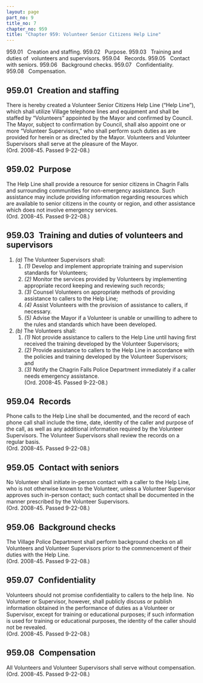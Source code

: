 ```yaml
---
layout: page
part_no: 9
title_no: 7
chapter_no: 959
title: "Chapter 959: Volunteer Senior Citizens Help Line"
---
```


959.01   Creation and staffing.
959.02   Purpose.
959.03   Training and duties of  volunteers and supervisors.
959.04   Records.
959.05   Contact with seniors.
959.06   Background checks.
959.07   Confidentiality.
959.08   Compensation.

## 959.01   Creation and staffing

There is hereby created a Volunteer Senior Citizens Help Line (“Help Line”),
which shall utilize Village telephone lines and equipment and shall be staffed
by “Volunteers” appointed by the Mayor and confirmed by Council. The Mayor,
subject to confirmation by Council, shall also appoint one or more “Volunteer
Supervisors,” who shall perform such duties as are provided for herein or as
directed by the Mayor. Volunteers and Volunteer Supervisors shall serve at the
pleasure of the Mayor.   
(Ord. 2008-45. Passed 9-22-08.)

## 959.02   Purpose

The Help Line shall provide a resource for senior citizens in Chagrin Falls
and surrounding communities for non-emergency assistance. Such assistance may
include providing information regarding resources which are available to senior
citizens in the county or region, and other assistance which does not involve
emergency services.  
(Ord. 2008-45. Passed 9-22-08.)

## 959.03   Training and duties of volunteers and supervisors

<p class="Markdown-list--a-1-A"></p>

1. _(a)_ The Volunteer Supervisors shall:
    1. _(1)_ Develop and implement appropriate training and supervision
standards for Volunteers;
    2. _(2)_ Monitor the services provided by Volunteers by implementing
appropriate record keeping and reviewing such records;
    3. _(3)_ Counsel Volunteers on appropriate methods of providing assistance
to callers to the Help Line;
    4. _(4)_ Assist Volunteers with the provision of assistance to callers, if
necessary.
    5. _(5)_ Advise the Mayor if a Volunteer is unable or unwilling to adhere to
the rules and standards which have been developed.
2. _(b)_ The Volunteers shall:
    1. _(1)_ Not provide assistance to callers to the Help Line until having
first received the training developed by the Volunteer Supervisors;
    2. _(2)_ Provide assistance to callers to the Help Line in accordance with
the policies and training developed by the Volunteer Supervisors; and
    3. _(3)_ Notify the Chagrin Falls Police Department immediately if a caller
needs emergency assistance.  
(Ord. 2008-45. Passed 9-22-08.)

## 959.04   Records

Phone calls to the Help Line shall be documented, and the record of each
phone call shall include the time, date, identity of the caller and purpose of
the call, as well as any additional information required by the Volunteer
Supervisors. The Volunteer Supervisors shall review the records on a regular
basis.   
(Ord. 2008-45. Passed 9-22-08.)

## 959.05   Contact with seniors

No Volunteer shall initiate in-person contact with a caller to the Help
Line, who is not otherwise known to the Volunteer, unless a Volunteer
Supervisor approves such in-person contact; such contact shall be documented in
the manner prescribed by the Volunteer Supervisors.  
(Ord. 2008-45. Passed 9-22-08.)

## 959.06   Background checks

The Village Police Department shall perform background checks on all
Volunteers and Volunteer Supervisors prior to the commencement of their duties
with the Help Line.  
(Ord. 2008-45. Passed 9-22-08.)

## 959.07   Confidentiality

Volunteers should not promise confidentiality to callers to the help line. 
No Volunteer or Supervisor, however, shall publicly discuss or publish
information obtained in the performance of duties as a Volunteer or Supervisor,
except for training or educational purposes; if such information is used for
training or educational purposes, the identity of the caller should not be
revealed.   
(Ord. 2008-45. Passed 9-22-08.)

## 959.08   Compensation

All Volunteers and Volunteer Supervisors shall serve without compensation.  
(Ord. 2008-45. Passed 9-22-08.)

